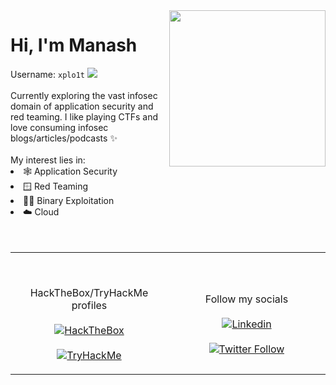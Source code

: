 <img src="https://c.tenor.com/-AyTtMgs2mMAAAAi/nyan-cat-nyan.gif" align="right" height=250px; width=250px;>

<h1>Hi, I'm Manash</h1>
<div>
  Username: <code>xplo1t</code> <img src="https://xplo1t-sec-github.s3.ap-south-1.amazonaws.com/xplo1t-ava.gif">
</div>
<br>
Currently exploring the vast infosec domain of application security and red teaming. I like playing CTFs and love consuming infosec blogs/articles/podcasts ✨
<br><br>
My interest lies in:
<li>
  🕸️ Application Security
</li>
<li>
  🪟 Red Teaming
</li>
<li>
  👨‍💻 Binary Exploitation
</li>
<li> 
  ☁️ Cloud
</li>
<br>
<br>
<table width="100%"> 
  <tr>
<td width="50%">

<br><p align="center">HackTheBox/TryHackMe profiles
<br><br> [![HackTheBox](http://www.hackthebox.eu/badge/image/195890)](https://app.hackthebox.com/profile/195890)
<br><br> [![TryHackMe](https://tryhackme-badges.s3.amazonaws.com/xplo1t.png)](https://tryhackme.com/p/xplo1t)
</p>
  </td>
  <td width="50%">

<br><p align="center">Follow my socials<br><br>
  [![Linkedin](https://img.shields.io/badge/linked-in-369?style=flat-square&logo=linkedin&logoColor=white&color=blue)](https://www.linkedin.com/in/manash-saikia/)
  <br><br>[![Twitter Follow](https://img.shields.io/twitter/follow/manash036?style=social)](https://twitter.com/manash036)
</p>
  </td>
  </table>





<!--
**xplo1t-sec/xplo1t-sec** is a ✨ _special_ ✨ repository because its `README.md` (this file) appears on your GitHub profile.

Here are some ideas to get you started:

- 🔭 I’m currently working on ...
- 🌱 I’m currently learning ...
- 👯 I’m looking to collaborate on ...
- 🤔 I’m looking for help with ...
- 💬 Ask me about ...
- 📫 How to reach me: ...
- 😄 Pronouns: ...
- ⚡ Fun fact: ...
-->
